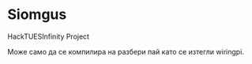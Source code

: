 # Siomgus
HackTUESInfinity Project

Може само да се компилира на разбери пай като се изтегли wiringpi.
